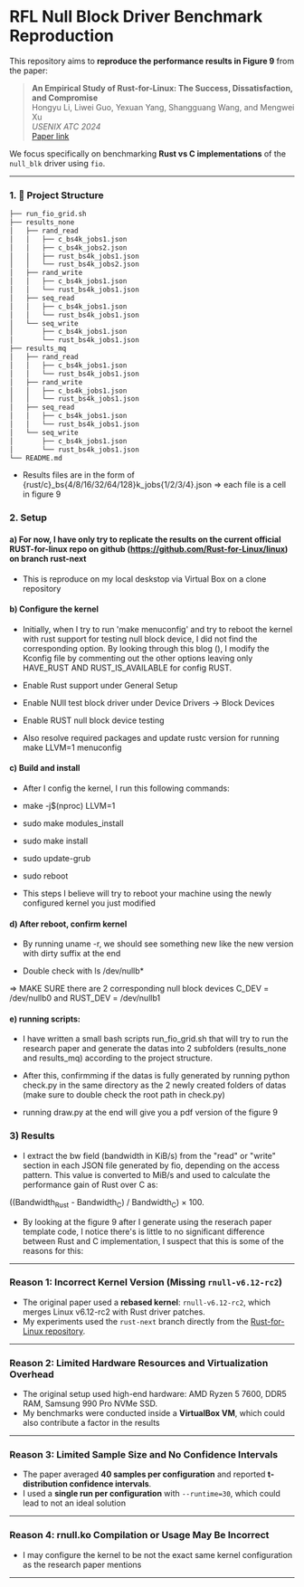 # RFL Null Block Driver Benchmark Reproduction

This repository aims to **reproduce the performance results in Figure 9** from the paper:

> **An Empirical Study of Rust-for-Linux: The Success, Dissatisfaction, and Compromise**  
> Hongyu Li, Liwei Guo, Yexuan Yang, Shangguang Wang, and Mengwei Xu  
> *USENIX ATC 2024*  
> [Paper link](https://www.usenix.org/conference/atc24/presentation/li-hongyu)

We focus specifically on benchmarking **Rust vs C implementations** of the `null_blk` driver using `fio`.

---

### 1. 📁 Project Structure

```bash
├── run_fio_grid.sh
├── results_none
│   ├── rand_read
│   │   ├── c_bs4k_jobs1.json
│   │   ├── c_bs4k_jobs2.json
│   │   ├── rust_bs4k_jobs1.json
│   │   └── rust_bs4k_jobs2.json
│   ├── rand_write
│   │   ├── c_bs4k_jobs1.json
│   │   └── rust_bs4k_jobs1.json
│   ├── seq_read
│   │   ├── c_bs4k_jobs1.json
│   │   └── rust_bs4k_jobs1.json
│   └── seq_write
│       ├── c_bs4k_jobs1.json
│       └── rust_bs4k_jobs1.json
├── results_mq
│   ├── rand_read
│   │   ├── c_bs4k_jobs1.json
│   │   └── rust_bs4k_jobs1.json
│   ├── rand_write
│   │   ├── c_bs4k_jobs1.json
│   │   └── rust_bs4k_jobs1.json
│   ├── seq_read
│   │   ├── c_bs4k_jobs1.json
│   │   └── rust_bs4k_jobs1.json
│   └── seq_write
│       ├── c_bs4k_jobs1.json
│       └── rust_bs4k_jobs1.json
└── README.md
```

- Results files are in the form of {rust/c}_bs{4/8/16/32/64/128}k_jobs{1/2/3/4}.json => each file is a cell in figure 9


### 2. Setup

#### a) For now, I have only try to replicate the results on the current official RUST-for-linux repo on github (https://github.com/Rust-for-Linux/linux) on branch rust-next

- This is reproduce on my local deskstop via Virtual Box on a clone repository

#### b) Configure the kernel
- Initially, when I try to run 'make menuconfig' and try to reboot the kernel with rust support for testing null block device, I did not find the corresponding option. By looking through this blog (), I modify the Kconfig file by commenting out the other options leaving only HAVE_RUST AND RUST_IS_AVAILABLE for config RUST. 

- Enable Rust support under General Setup
- Enable NUll test block driver under Device Drivers -> Block Devices
- Enable RUST null block device testing  

- Also resolve required packages and update rustc version for running make LLVM=1 menuconfig

#### c) Build and install

- After I config the kernel, I run this following commands:

- make -j$(nproc) LLVM=1
- sudo make modules_install
- sudo make install
- sudo update-grub
- sudo reboot

- This steps I believe will try to reboot your machine using the newly configured kernel you just modified

#### d) After reboot, confirm kernel
- By running uname -r, we should see something new like the new version with dirty suffix at the end

- Double check with ls /dev/nullb*

=> MAKE SURE there are 2 corresponding null block devices C_DEV = /dev/nullb0 and RUST_DEV = /dev/nullb1 


#### e) running scripts:
- I have written a small bash scripts run_fio_grid.sh that will try to run the research paper and generate the datas into 2 subfolders (results_none and results_mq) according to the project structure.

- After this, confirmming if the datas is fully generated by running python check.py in the same directory as the 2 newly created folders of datas (make sure to double check the root path in check.py)

- running draw.py at the end will give you a pdf version of the figure 9

### 3) Results 

- I extract the bw field (bandwidth in KiB/s) from the "read" or "write" section in each JSON file generated by fio, depending on the access pattern. This value is converted to MiB/s and used to calculate the performance gain of Rust over C as:

((Bandwidth<sub>Rust</sub> - Bandwidth<sub>C</sub>) / Bandwidth<sub>C</sub>) × 100.

- By looking at the figure 9 after I generate using the reserach paper template code, I notice there's is little to no significant difference between Rust and C implementation, I suspect that this is some of the reasons for this:

---

### Reason 1: Incorrect Kernel Version (Missing `rnull-v6.12-rc2`)
- The original paper used a **rebased kernel**: `rnull-v6.12-rc2`, which merges Linux v6.12-rc2 with Rust driver patches.
- My experiments used the `rust-next` branch directly from the [Rust-for-Linux repository](https://github.com/Rust-for-Linux/linux).

---

### Reason 2: Limited Hardware Resources and Virtualization Overhead
- The original setup used high-end hardware: AMD Ryzen 5 7600, DDR5 RAM, Samsung 990 Pro NVMe SSD.
- My benchmarks were conducted inside a **VirtualBox VM**, which could also contribute a factor in the results

---

### Reason 3: Limited Sample Size and No Confidence Intervals
- The paper averaged **40 samples per configuration** and reported **t-distribution confidence intervals**.
- I used a **single run per configuration** with `--runtime=30`, which could lead to not an ideal solution

---

### Reason 4: rnull.ko Compilation or Usage May Be Incorrect
- I may configure the kernel to be not the exact same kernel configuration as the research paper mentions

---





